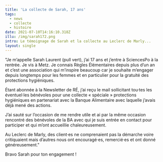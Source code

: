 ```yaml
---
title: 'La collecte de Sarah, 17 ans'
tags:
  - news
  - collecte
  - histoire
date: 2021-07-10T14:16:10.318Z
illu: /img/sarah172.png
intro: Le témoignage de Sarah et la collecte au Leclerc de Marly...
layout: single
---
```

"Je m’appelle Sarah Laurent (pull vert), j’ai 17 ans et j’entre à SciencesPo à la rentrée. Je vis à Metz. Je connais Règles Élémentaires depuis plus d’un an et c’est une association qui m’inspire beaucoup car je souhaite m’engager depuis longtemps pour les femmes et en particulier pour la gratuité des protections hygiéniques.

Étant abonnée à la Newsletter de RÉ, j’ai reçu le mail sollicitant tou·tes les éventuel·les bénévoles pour une collecte « spéciale » protections hygiéniques en partenariat avec la Banque Alimentaire avec laquelle j’avais déjà mené des actions.

J’ai sauté sur l’occasion de me rendre utile et ai par la même occasion rencontré des bénévoles de la BA avec qui je suis entrée en contact pour participer et qui m’ont accueillie chaleureusement.

Au Leclerc de Marly, des client·es ne comprenaient pas la démarche voire critiquaient mais d’autres nous ont encouragé·es, remercié·es et ont donné généreusement."

Bravo Sarah pour ton engagement !
